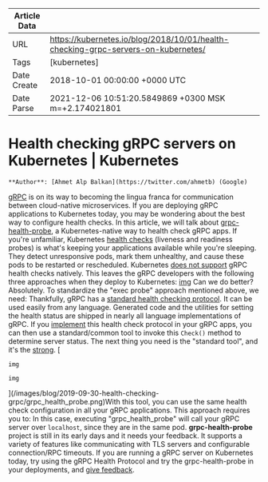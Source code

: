 |             Article Data             ||
| ----------------- | ----------------- |
| URL               | https://kubernetes.io/blog/2018/10/01/health-checking-grpc-servers-on-kubernetes/        |
| Tags              | [kubernetes]       |
| Date Create       | 2018-10-01 00:00:00 &#43;0000 UTC |
| Date Parse        | 2021-12-06 10:51:20.5849869 &#43;0300 MSK m=&#43;2.174021801  |

# Health checking gRPC servers on Kubernetes | Kubernetes

	
	
	
	
	**Author**: [Ahmet Alp Balkan](https://twitter.com/ahmetb) (Google)
[gRPC](https://grpc.io) is on its way to becoming the lingua franca for
communication between cloud-native microservices. If you are deploying gRPC
applications to Kubernetes today, you may be wondering about the best way to
configure health checks. In this article, we will talk about
[grpc-health-probe](https://github.com/grpc-ecosystem/grpc-health-probe/), a
Kubernetes-native way to health check gRPC apps.
If you&#39;re unfamiliar, Kubernetes [health
checks](/docs/tasks/configure-pod-container/configure-liveness-readiness-probes/)
(liveness and readiness probes) is what&#39;s keeping your applications available
while you&#39;re sleeping. They detect unresponsive pods, mark them unhealthy, and
cause these pods to be restarted or rescheduled.
Kubernetes [does not
support](https://github.com/kubernetes/kubernetes/issues/21493) gRPC health
checks natively. This leaves the gRPC developers with the following three
approaches when they deploy to Kubernetes:
[img](/images/blog/2019-09-30-health-checking-grpc/options.png)
Can we do better? Absolutely.
To standardize the &#34;exec probe&#34; approach mentioned above, we need:
Thankfully, gRPC has a [standard health checking
protocol](https://github.com/grpc/grpc/blob/v1.15.0/doc/health-checking.md). It
can be used easily from any language. Generated code and the utilities for
setting the health status are shipped in nearly all language implementations of
gRPC.
If you
[implement](https://github.com/grpc/grpc/blob/v1.15.0/src/proto/grpc/health/v1/health.proto)
this health check protocol in your gRPC apps, you can then use a standard/common
tool to invoke this ```Check()``` method to determine server status.
The next thing you need is the &#34;standard tool&#34;, and it&#39;s the
[strong](https://github.com/grpc-ecosystem/grpc-health-probe/).
[
    
    img
    
    img
](/images/blog/2019-09-30-health-checking-grpc/grpc_health_probe.png)With this tool, you can use the same health check configuration in all your gRPC
applications. This approach requires you to:
In this case, executing &#34;grpc_health_probe&#34; will call your gRPC server over
```localhost```, since they are in the same pod.
**grpc-health-probe** project is still in its early days and it needs your
feedback. It supports a variety of features like communicating with TLS servers
and configurable connection/RPC timeouts.
If you are running a gRPC server on Kubernetes today, try using the gRPC Health
Protocol and try the grpc-health-probe in your deployments, and [give
feedback](https://github.com/grpc-ecosystem/grpc-health-probe/).


	

	


